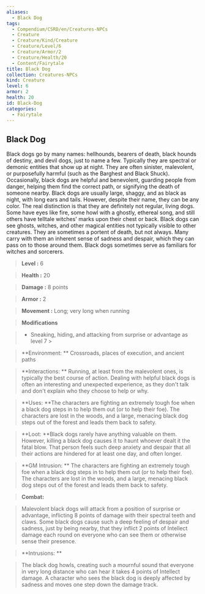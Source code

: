 ```yaml
---
aliases:
  - Black Dog
tags:
  - Compendium/CSRD/en/Creatures-NPCs
  - Creature
  - Creature/Kind/Creature
  - Creature/Level/6
  - Creature/Armor/2
  - Creature/Health/20
  - Content/Fairytale
title: Black Dog
collection: Creatures-NPCs
kind: Creature
level: 6
armor: 2
health: 20
id: Black-Dog
categories:
  - Fairytale
---
```

## Black Dog    
Black dogs go by many names: hellhounds, bearers of death, black hounds of destiny, and devil dogs, just to name a few. Typically they are spectral or demonic entities that show up at night. They are often sinister, malevolent, or purposefully harmful (such as the Barghest and Black Shuck). Occasionally, black dogs are helpful and benevolent, guarding people from danger, helping them find the correct path, or signifying the death of someone nearby. Black dogs are usually large, shaggy, and as black as night, with long ears and tails. However, despite their name, they can be any color. The real distinction is that they are definitely not regular, living dogs. Some have eyes like fire, some howl with a ghostly, ethereal song, and still others have telltale witches' marks upon their chest or back. Black dogs can see ghosts, witches, and other magical entities not typically visible to other creatures. They are sometimes a portent of death, but not always. Many carry with them an inherent sense of sadness and despair, which they can pass on to those around them. Black dogs sometimes serve as familiars for witches and sorcerers.    
  
    
> **Level :** 6    
> **Health :** 20    
> **Damage :** 8 points    
> **Armor :** 2    
> **Movement :** Long; very long when running    
> **Modifications**    
>- Sneaking, hiding, and attacking from surprise or advantage as level 7 >  
>    
> **Environment: ** Crossroads, places of execution, and ancient paths    
> **Interactions: ** Running, at least from the malevolent ones, is typically the best course of action. Dealing with helpful black dogs is often an interesting and unexpected experience, as they don't talk and don't explain who they choose to help or why.    
> **Uses: **The characters are fighting an extremely tough foe when a black dog steps in to help them out (or to help their foe). The characters are lost in the woods, and a large, menacing black dog steps out of the forest and leads them back to safety.    
> **Loot: **Black dogs rarely have anything valuable on them. However, killing a black dog causes it to haunt whoever dealt it the fatal blow. That person feels such deep anxiety and despair that all their actions are hindered for at least one day, and often longer.    
> **GM Intrusion: ** The characters are fighting an extremely tough foe when a black dog steps in to help them out (or to help their foe). The characters are lost in the woods, and a large, menacing black dog steps out of the forest and leads them back to safety.    
  
> **Combat:**   
> Malevolent black dogs will attack from a position of surprise or advantage, inflicting 8 points of damage with their spectral teeth and claws. Some black dogs cause such a deep feeling of despair and sadness, just by being nearby, that they inflict 2 points of Intellect damage each round on everyone who can see them or otherwise sense their presence.    
    
  
> **Intrusions: **   
> The black dog howls, creating such a mournful sound that everyone in very long distance who can hear it takes 4 points of Intellect damage. A character who sees the black dog is deeply affected by sadness and moves one step down the damage track.    
